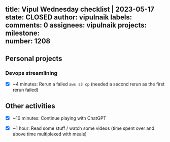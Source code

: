 title:	Vipul Wednesday checklist | 2023-05-17
state:	CLOSED
author:	vipulnaik
labels:	
comments:	0
assignees:	vipulnaik
projects:	
milestone:	
number:	1208
--
## Personal projects

### Devops streamlining

- [x] ~4 minutes: Rerun a failed `aws s3 cp` (needed a second rerun as the first rerun failed)

## Other activities

- [x] ~10 minutes: Continue playing with ChatGPT
- [x] ~1 hour: Read some stuff / watch some videos (time spent over and above time multiplexed with meals) 

